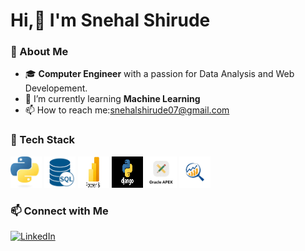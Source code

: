 # Hi,👋 I'm Snehal Shirude 

<!--
**snehalshirude/snehalshirude** is a ✨ _special_ ✨ repository because its `README.md` (this file) appears on your GitHub profile.

Here are some ideas to get you started:

- 🔭 I’m currently working on ...
- 🌱 I’m currently learning ...
- 👯 I’m looking to collaborate on ...
- 🤔 I’m looking for help with ...
- 💬 Ask me about ...
- 📫 How to reach me: ...
- 😄 Pronouns: ...
- ⚡ Fun fact: ...
-->
### 👋 About Me  
- 🎓 **Computer Engineer** with a passion for Data Analysis and Web Developement.  
- 🌱 I’m currently learning **Machine Learning**
- 📫 How to reach me:snehalshirude07@gmail.com
### 🔧 Tech Stack  
<p>
  <img src="https://github.com/snehalshirude/snehalshirude/blob/main/python.jfif" alt="Python" width="50" height="50"/>
  <img src="https://github.com/snehalshirude/snehalshirude/blob/main/sql.png" alt="SQL" width="50" height="50"/>
  <img src="https://github.com/snehalshirude/snehalshirude/blob/main/powerbi.jfif" alt="Power BI" width="50" height="50"/>
  <img src="https://github.com/snehalshirude/snehalshirude/blob/main/django.png" alt="django" width="50" height="50"/>
  <img src="https://github.com/snehalshirude/snehalshirude/blob/main/oracle%20apex.jfif" alt="Oracle APEX" width="50" height="50"/>
  <img src="https://github.com/snehalshirude/snehalshirude/blob/main/data%20analysis.png" alt="Data Analysis" width="50" height="50"/>
</p>

### 📫 Connect with Me  
[![LinkedIn](https://img.shields.io/badge/LinkedIn-0A66C2?style=for-the-badge&logo=linkedin&logoColor=white)](https://www.linkedin.com/in/snehal-shirude-5a3a6221a?utm_source=share&utm_campaign=share_via&utm_content=profile&utm_medium=android_app)  
